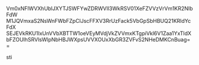 Vm0xNFlWVXhUblJXYTJSWFYwZDRWVll3WkRSV01XeFZVVzVrVm1KR2NIbFdW
M1JQVmxaS2NsWnFWbFZpClJscFFXV3RrUzFack5VbGpSbHBUQ21KRldYcFdX
SEJEVkRKU1IxUnVVbXBTTW1oeVEyMVdjVkZVVmxKTgpiVkl6V1Zaa1YxTldX
bFZOUlhSRVlsWlpNbHBJWXpsUVVXOUxXbGR3ZVFvS2NHeDMKCnBuag==

sti